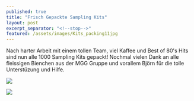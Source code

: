 ```yaml
---
published: true
title: "Frisch Gepackte Sampling Kits"
layout: post
excerpt_separator: "<!--stop-->"
featured: /assets/images/Kits_packing11jpg
---
```

Nach harter Arbeit mit einem tollen Team, viel Kaffee und Best of 80's Hits sind nun alle 1000 Sampling Kits gepackt!
Nochmal vielen Dank an alle fleissigen Bienchen aus der MGG Gruppe und vorallem Björn für die tolle Unterstüzung und Hilfe.


![]({{site.baseurl}}//assets/images/Kits_packing7.jpg)

![]({{site.baseurl}}//assets/images/Kits_packing5jpg)
